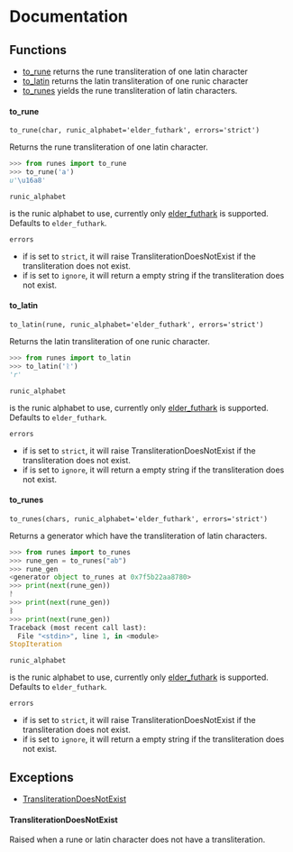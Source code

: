 # Documentation

## Functions 

* [to_rune](#to_rune) returns the rune transliteration of one latin character
* [to_latin](#to_latin) returns the latin transliteration of one runic character
* [to_runes](#to_runes) yields the rune transliteration of latin characters.


#### to_rune
<a name="to_rune"></a>

`to_rune(char, runic_alphabet='elder_futhark', errors='strict')`

Returns the rune transliteration of one latin character.

```python
>>> from runes import to_rune
>>> to_rune('a')
u'\u16a8'
```

`runic_alphabet` 

is the runic alphabet to use, currently only [elder_futhark](https://en.wikipedia.org/wiki/Elder_Futhark) is supported. Defaults to `elder_futhark`.

`errors` 

* if is set to `strict`, it will raise TransliterationDoesNotExist if the transliteration does not exist.
* if is set to `ignore`, it will return a empty string if the transliteration does not exist.


#### to_latin
<a name="to_latin"></a>

`to_latin(rune, runic_alphabet='elder_futhark', errors='strict')`

Returns the latin transliteration of one runic character.

```python
>>> from runes import to_latin
>>> to_latin('ᚱ')
'r'
```

`runic_alphabet` 

is the runic alphabet to use, currently only [elder_futhark](https://en.wikipedia.org/wiki/Elder_Futhark) is supported. Defaults to `elder_futhark`.

`errors` 

* if is set to `strict`, it will raise TransliterationDoesNotExist if the transliteration does not exist.
* if is set to `ignore`, it will return a empty string if the transliteration does not exist.


#### to_runes
<a name="to_runes"></a>

`to_runes(chars, runic_alphabet='elder_futhark', errors='strict')`

Returns a generator which have the transliteration of latin characters.

```python
>>> from runes import to_runes
>>> rune_gen = to_runes("ab")
>>> rune_gen
<generator object to_runes at 0x7f5b22aa8780>
>>> print(next(rune_gen))
ᚨ
>>> print(next(rune_gen))
ᛒ
>>> print(next(rune_gen))
Traceback (most recent call last):
  File "<stdin>", line 1, in <module>
StopIteration
```

`runic_alphabet` 

is the runic alphabet to use, currently only [elder_futhark](https://en.wikipedia.org/wiki/Elder_Futhark) is supported. Defaults to `elder_futhark`.

`errors` 

* if is set to `strict`, it will raise TransliterationDoesNotExist if the transliteration does not exist.
* if is set to `ignore`, it will return a empty string if the transliteration does not exist.


## Exceptions

* [TransliterationDoesNotExist](#transliteration_does_not_exist)

#### TransliterationDoesNotExist
<a name="transliteration_does_not_exist"></a>

Raised when a rune or latin character does not have a transliteration.
